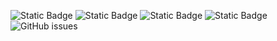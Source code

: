 ![Static Badge](https://img.shields.io/badge/blacklists-60-000000) ![Static Badge](https://img.shields.io/badge/blacklisted-3067084-cc0000) ![Static Badge](https://img.shields.io/badge/whitelisted-2242-00CC00) ![Static Badge](https://img.shields.io/badge/streaming_blacklist-28106-000000) ![GitHub issues](https://img.shields.io/github/issues/fabriziosalmi/blacklists)
